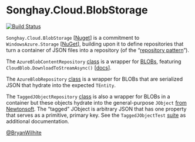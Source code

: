 # Songhay.Cloud.BlobStorage

[![Build Status](https://songhay.visualstudio.com/SonghaySystem/_apis/build/status/songhay-cloud-blob-storage-yaml?branchName=master)](https://songhay.visualstudio.com/SonghaySystem/_build/latest?definitionId=17&branchName=master)

`Songhay.Cloud.BlobStorage` [[Nuget](https://www.nuget.org/packages/Songhay.Cloud.BlobStorage/2.0.0)] is a commitment to `WindowsAzure.Storage` [[NuGet](https://www.nuget.org/packages/WindowsAzure.Storage/)], building upon it to define repositories that turn a container of JSON files into a repository (of the “[repository pattern](https://www.infragistics.com/community/blogs/dhananjay_kumar/archive/2016/03/07/how-to-implement-the-repository-pattern-in-asp-net-mvc-application.aspx)”).

The `AzureBlobContentRepository` [class](./Songhay.Cloud.BlobStorage/Repositories/AzureBlobContentRepository.cs) is a wrapper for [BLOBs](https://en.wikipedia.org/wiki/Binary_large_object), featuring `CloudBlob.DownloadToStreamAsync()` [[docs](https://docs.microsoft.com/en-us/dotnet/api/microsoft.windowsazure.storage.blob.cloudblob.downloadtostreamasync?view=azure-dotnet)].

The `AzureBlobRepository` [class](./Songhay.Cloud.BlobStorage/Repositories/AzureBlobRepository.cs) is a wrapper for BLOBs that are serialized JSON that hydrate into the expected `TEntity`.

The `TaggedJObjectRepository` [class](./Songhay.Cloud.BlobStorage/Repositories/TaggedJObjectRepository.cs) is also a wrapper for BLOBs in a container but these objects hydrate into the general-purpose `JObject` [from Newtonsoft](https://www.newtonsoft.com/json/help/html/T_Newtonsoft_Json_Linq_JObject.htm). The “tagged” JObject is arbitrary JSON that has one property that serves as a primitive, primary key. See the `TaggedJObjectTest` [suite](./Songhay.Cloud.BlobStorage.Tests/TaggedJObjectTest.cs) as additional documentation.

[@BryanWilhite](https://twitter.com/bryanwilhite)